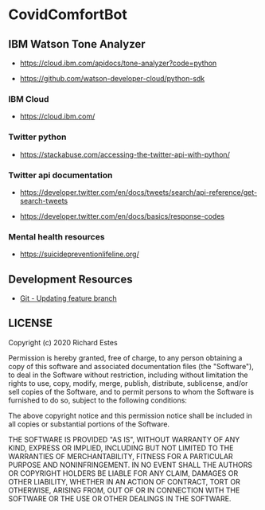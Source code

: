 CovidComfortBot
========

## IBM Watson Tone Analyzer

* https://cloud.ibm.com/apidocs/tone-analyzer?code=python

* https://github.com/watson-developer-cloud/python-sdk

### IBM Cloud

* https://cloud.ibm.com/

### Twitter python 

* https://stackabuse.com/accessing-the-twitter-api-with-python/

### Twitter api documentation

* https://developer.twitter.com/en/docs/tweets/search/api-reference/get-search-tweets

* https://developer.twitter.com/en/docs/basics/response-codes

### Mental health resources

* https://suicidepreventionlifeline.org/



## Development Resources

* [Git - Updating feature branch](https://gist.github.com/santisbon/a1a60db1fb8eecd1beeacd986ae5d3ca)




LICENSE
-------

Copyright (c) 2020 Richard Estes

Permission is hereby granted, free of charge, to any person obtaining a copy
of this software and associated documentation files (the "Software"), to deal
in the Software without restriction, including without limitation the rights
to use, copy, modify, merge, publish, distribute, sublicense, and/or sell
copies of the Software, and to permit persons to whom the Software is
furnished to do so, subject to the following conditions:

The above copyright notice and this permission notice shall be included in all
copies or substantial portions of the Software.

THE SOFTWARE IS PROVIDED "AS IS", WITHOUT WARRANTY OF ANY KIND, EXPRESS OR
IMPLIED, INCLUDING BUT NOT LIMITED TO THE WARRANTIES OF MERCHANTABILITY,
FITNESS FOR A PARTICULAR PURPOSE AND NONINFRINGEMENT. IN NO EVENT SHALL THE
AUTHORS OR COPYRIGHT HOLDERS BE LIABLE FOR ANY CLAIM, DAMAGES OR OTHER
LIABILITY, WHETHER IN AN ACTION OF CONTRACT, TORT OR OTHERWISE, ARISING FROM,
OUT OF OR IN CONNECTION WITH THE SOFTWARE OR THE USE OR OTHER DEALINGS IN THE
SOFTWARE.

